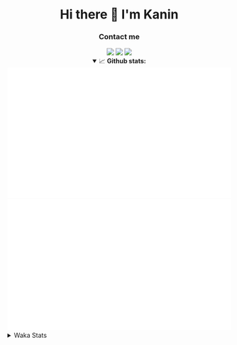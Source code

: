 <div align="center">
 <h1>Hi there 👋 I'm Kanin</h1>
 <h3>Contact me</h3>
 <a href="mailto:im@kanin.dev"><img src="https://img.shields.io/badge/gmail-%23D14836.svg?&style=for-the-badge&logo=gmail&logoColor=white"/></a>
 <a href="https://twitter.com/KaninDev"><img src="https://img.shields.io/badge/twitter-%231DA1F2.svg?&style=for-the-badge&logo=twitter&logoColor=white"/></a>
 <a href="https://www.linkedin.com/in/KaninDev"><img src="https://img.shields.io/badge/linkedin-%230077B5.svg?&style=for-the-badge&logo=linkedin&logoColor=white"/></a>
<details open>
  <summary>📈 <b>Github stats:</b></summary>
  <img src="https://github.com/Kanin/Kanin/blob/master/scripts/GitHubStats/generated/overview.svg"/>
  <img src="https://github.com/Kanin/Kanin/blob/master/scripts/GitHubStats/generated/languages.svg"/>
</details>
</div>

<details>
 <summary>Waka Stats</summary>

<!--START_SECTION:waka-->
![Code Time](http://img.shields.io/badge/Code%20Time-2%2C010%20hrs%2051%20mins-blue)

![Profile Views](http://img.shields.io/badge/Profile%20Views-7-blue)

![Lines of code](https://img.shields.io/badge/From%20Hello%20World%20I%27ve%20Written-822.3%20thousand%20lines%20of%20code-blue)

**🐱 My GitHub Data** 

> 📦 101.0 kB Used in GitHub's Storage 
 > 
> 🏆 262 Contributions in the Year 2023
 > 
> 🚫 Not Opted to Hire
 > 
> 📜 20 Public Repositories 
 > 
> 🔑 10 Private Repositories 
 > 
**I'm an Early 🐤** 

```text
🌞 Morning                2091 commits        ██████░░░░░░░░░░░░░░░░░░░   25.54 % 
🌆 Daytime                2454 commits        ███████░░░░░░░░░░░░░░░░░░   29.97 % 
🌃 Evening                2451 commits        ███████░░░░░░░░░░░░░░░░░░   29.93 % 
🌙 Night                  1192 commits        ████░░░░░░░░░░░░░░░░░░░░░   14.56 % 
```
📅 **I'm Most Productive on Monday** 

```text
Monday                   1593 commits        █████░░░░░░░░░░░░░░░░░░░░   19.46 % 
Tuesday                  1056 commits        ███░░░░░░░░░░░░░░░░░░░░░░   12.90 % 
Wednesday                755 commits         ██░░░░░░░░░░░░░░░░░░░░░░░   09.22 % 
Thursday                 1221 commits        ████░░░░░░░░░░░░░░░░░░░░░   14.91 % 
Friday                   1284 commits        ████░░░░░░░░░░░░░░░░░░░░░   15.68 % 
Saturday                 791 commits         ██░░░░░░░░░░░░░░░░░░░░░░░   09.66 % 
Sunday                   1488 commits        █████░░░░░░░░░░░░░░░░░░░░   18.17 % 
```


📊 **This Week I Spent My Time On** 

```text
🕑︎ Time Zone: America/New_York

💬 Programming Languages: 
Python                   19 hrs 44 mins      ███████████████████████░░   90.70 % 
GitIgnore file           58 mins             █░░░░░░░░░░░░░░░░░░░░░░░░   04.45 % 
YAML                     30 mins             █░░░░░░░░░░░░░░░░░░░░░░░░   02.37 % 
requirements.txt         9 mins              ░░░░░░░░░░░░░░░░░░░░░░░░░   00.71 % 
.env file                8 mins              ░░░░░░░░░░░░░░░░░░░░░░░░░   00.68 % 

🔥 Editors: 
PyCharm                  21 hrs 45 mins      █████████████████████████   100.00 % 

🐱‍💻 Projects: 
BB-CommunityBot          18 hrs 24 mins      █████████████████████░░░░   84.58 % 
OhioBot                  2 hrs 4 mins        ██░░░░░░░░░░░░░░░░░░░░░░░   09.54 % 
Bot                      1 hr 7 mins         █░░░░░░░░░░░░░░░░░░░░░░░░   05.20 % 
Unknown Project          5 mins              ░░░░░░░░░░░░░░░░░░░░░░░░░   00.40 % 
Naila.py                 2 mins              ░░░░░░░░░░░░░░░░░░░░░░░░░   00.22 % 

💻 Operating System: 
Windows                  21 hrs 45 mins      █████████████████████████   100.00 % 
```

**I Mostly Code in Python** 

```text
Python                   26 repos            ██████████████░░░░░░░░░░░   57.78 % 
Java                     7 repos             ████░░░░░░░░░░░░░░░░░░░░░   15.56 % 
JavaScript               4 repos             ██░░░░░░░░░░░░░░░░░░░░░░░   08.89 % 
Kotlin                   2 repos             █░░░░░░░░░░░░░░░░░░░░░░░░   04.44 % 
HTML                     2 repos             █░░░░░░░░░░░░░░░░░░░░░░░░   04.44 % 
```



**Timeline**

![Lines of Code chart](https://raw.githubusercontent.com/Kanin/Kanin/master/assets/bar_graph.png)


 Last Updated on 04/07/2023 00:49:34 UTC
<!--END_SECTION:waka-->
</details>
